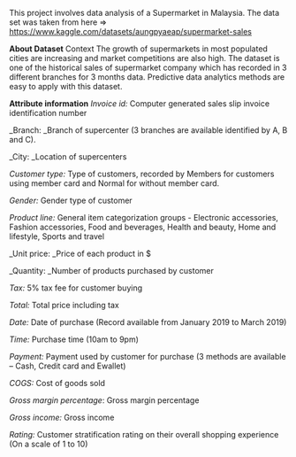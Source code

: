 This project involves data analysis of a Supermarket in Malaysia.
The data set was taken from here => https://www.kaggle.com/datasets/aungpyaeap/supermarket-sales

**About Dataset**
Context
The growth of supermarkets in most populated cities are increasing and market competitions are also high. The dataset is one of the historical sales of supermarket company which has recorded in 3 different branches for 3 months data. Predictive data analytics methods are easy to apply with this dataset.

**Attribute information**
_Invoice id:_ Computer generated sales slip invoice identification number

_Branch: _Branch of supercenter (3 branches are available identified by A, B and C).

_City: _Location of supercenters

_Customer type:_ Type of customers, recorded by Members for customers using member card and Normal for without member card.

_Gender:_ Gender type of customer

_Product line:_ General item categorization groups - Electronic accessories, Fashion accessories, Food and beverages, Health and beauty, Home and lifestyle, Sports and travel

_Unit price: _Price of each product in $

_Quantity: _Number of products purchased by customer

_Tax:_ 5% tax fee for customer buying

_Total:_ Total price including tax

_Date:_ Date of purchase (Record available from January 2019 to March 2019)

_Time:_ Purchase time (10am to 9pm)

_Payment:_ Payment used by customer for purchase (3 methods are available – Cash, Credit card and Ewallet)

_COGS:_ Cost of goods sold

_Gross margin percentage_: Gross margin percentage

_Gross income:_ Gross income

_Rating:_ Customer stratification rating on their overall shopping experience (On a scale of 1 to 10)
